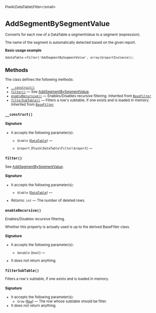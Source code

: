 <small>Piwik\DataTable\Filter\</small>

AddSegmentBySegmentValue
========================

Converts for each row of a DataTable a segmentValue to a segment (expression).

The name of the segment
is automatically detected based on the given report.

**Basic usage example**

    $dataTable->filter('AddSegmentBySegmentValue', array($reportInstance));

Methods
-------

The class defines the following methods:

- [`__construct()`](#__construct)
- [`filter()`](#filter) &mdash; See [AddSegmentBySegmentValue](/api-reference/Piwik/DataTable/Filter/AddSegmentBySegmentValue).
- [`enableRecursive()`](#enablerecursive) &mdash; Enables/Disables recursive filtering. Inherited from [`BaseFilter`](../../../Piwik/DataTable/BaseFilter.md)
- [`filterSubTable()`](#filtersubtable) &mdash; Filters a row's subtable, if one exists and is loaded in memory. Inherited from [`BaseFilter`](../../../Piwik/DataTable/BaseFilter.md)

<a name="__construct" id="__construct"></a>
<a name="__construct" id="__construct"></a>
### `__construct()`

#### Signature

-  It accepts the following parameter(s):
    - `$table` ([`DataTable`](../../../Piwik/DataTable.md)) &mdash;
      
    - `$report` (`Piwik\DataTable\Filter\$report`) &mdash;
      

<a name="filter" id="filter"></a>
<a name="filter" id="filter"></a>
### `filter()`

See [AddSegmentBySegmentValue](/api-reference/Piwik/DataTable/Filter/AddSegmentBySegmentValue).

#### Signature

-  It accepts the following parameter(s):
    - `$table` ([`DataTable`](../../../Piwik/DataTable.md)) &mdash;
      

- *Returns:*  `int` &mdash;
    The number of deleted rows.

<a name="enablerecursive" id="enablerecursive"></a>
<a name="enableRecursive" id="enableRecursive"></a>
### `enableRecursive()`

Enables/Disables recursive filtering.

Whether this property is actually used
is up to the derived BaseFilter class.

#### Signature

-  It accepts the following parameter(s):
    - `$enable` (`bool`) &mdash;
      
- It does not return anything.

<a name="filtersubtable" id="filtersubtable"></a>
<a name="filterSubTable" id="filterSubTable"></a>
### `filterSubTable()`

Filters a row's subtable, if one exists and is loaded in memory.

#### Signature

-  It accepts the following parameter(s):
    - `$row` ([`Row`](../../../Piwik/DataTable/Row.md)) &mdash;
       The row whose subtable should be filter.
- It does not return anything.

